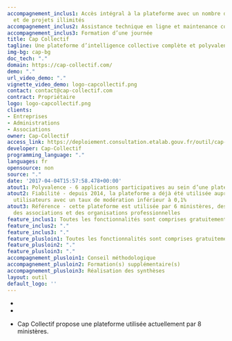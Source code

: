 ```yaml
---
accompagnement_inclus1: Accès intégral à la plateforme avec un nombre d’utilisateurs
  et de projets illimités
accompagnement_inclus2: Assistance technique en ligne et maintenance corrective
accompagnement_inclus3: Formation d’une journée
title: Cap Collectif
tagline: Une plateforme d’intelligence collective complète et polyvalente.
img-bg: cap-bg
doc_tech: "."
domain: https://cap-collectif.com/
demo: "."
url_video_demo: "."
vignette_video_demo: logo-capcollectif.png
contact: contact@cap-collectif.com
contract: Propriétaire
logo: logo-capcollectif.png
clients:
- Entreprises
- Administrations
- Associations
owner: Cap-Collectif
access_link: https://deploiement.consultation.etalab.gouv.fr/outil/cap-collectif
developer: Cap-Collectif
programming_language: "."
languages: fr
opensource: non
source: "."
date: '2017-04-04T15:57:58.478+00:00'
atout1: Polyvalence - 6 applications participatives au sein d’une plateforme unique
atout2: Fiabilité - depuis 2014, la plateforme a déjà été utilisée auprès de 350 000
  utilisateurs avec un taux de modération inférieur à 0,1%
atout3: Référence - cette plateforme est utilisée par 6 ministères, des collectivités,
  des associations et des organisations professionnelles
feature_inclus1: Toutes les fonctionnalités sont comprises gratuitement
feature_inclus2: "."
feature_inclus3: "."
feature_plusloin1: Toutes les fonctionnalités sont comprises gratuitement
feature_plusloin2: "."
feature_plusloin3: "."
accompagnement_plusloin1: Conseil méthodologique
accompagnement_plusloin2: Formation(s) supplémentaire(s)
accompagnement_plusloin3: Réalisation des synthèses
layout: outil
default_logo: ''
---
```



*

*
* Cap Collectif propose une plateforme utilisée actuellement par 8 ministères.